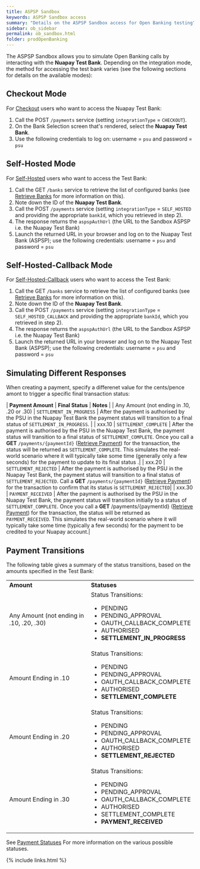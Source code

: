 ```yaml
---
title: ASPSP Sandbox
keywords: ASPSP Sandbox access
summary: "Details on the ASPSP Sandbox access for Open Banking testing"
sidebar: ob_sidebar
permalink: ob_sandbox.html
folder: prodOpenBanking
---
```



The ASPSP Sandbox allows you to simulate Open Banking calls by interacting with the **Nuapay Test Bank**. Depending on the integration mode, the method for accessing the test bank varies (see the following sections for details on the available modes):

## Checkout Mode

For [Checkout](ob_pispimplementation.html#checkout-mode) users who want to access the Nuapay Test Bank:

1. Call the POST `/payments` service (setting `integrationType` = `CHECKOUT`).
1. On the Bank Selection screen that's rendered, select the **Nuapay Test Bank**.
1. Use the following credentials to log on: username = `psu` and password = `psu`

## Self-Hosted Mode

For [Self-Hosted](ob_pispimplementation.html#self-hosted-mode) users who want to access the Test Bank:

1. Call the GET `/banks` service to retrieve the list of configured banks (see [Retrieve Banks](ob_getbank.html) for more information on this).
1. Note down the ID of the **Nuapay Test Bank**.
1. Call the POST `/payments` service (setting `integrationType` = `SELF_HOSTED` and providing the appropriate `bankId`, which you retrieved in step 2).
1. The response returns the `aspspAuthUrl` (the URL to the Sandbox ASPSP i.e. the Nuapay Test Bank)
1. Launch the returned URL in your browser and log on to the Nuapay Test Bank (ASPSP); use the following credentials: username = `psu` and password = `psu`


## Self-Hosted-Callback Mode

For [Self-Hosted-Callback](ob_pispimplementation.html#self-hosted-callback-mode) users who want to access the Test Bank:

1. Call the GET `/banks` service to retrieve the list of configured banks (see [Retrieve Banks](ob_getbank.html) for more information on this).
1. Note down the ID of the **Nuapay Test Bank**.
1. Call the POST `/payments` service (setting `integrationType` = `SELF_HOSTED_CALLBACK` and providing the appropriate `bankId`, which you retrieved in step 2).
1. The response returns the `aspspAuthUrl` (the URL to the Sandbox ASPSP i.e. the Nuapay Test Bank)
1. Launch the returned URL in your browser and log on to the Nuapay Test Bank (ASPSP); use the following credentials: username = `psu` and password = `psu`



## Simulating Different Responses

When creating a payment, specify a differenet value for the cents/pence amont to trigger a specific final transaction status:

| **Payment Amount** | **Final Status** | **Notes** | 
| Any Amount (not ending in .10, .20 or .30) | `SETTLEMENT_IN_PROGRESS` | After the payment is authorised by the PSU in the Nuapay Test Bank the payment status will transition to a final status of `SETTLEMENT_IN_PROGRESS`. |
| xxx.10 | `SETTLEMENT_COMPLETE` | After the payment is authorised by the PSU in the Nuapay Test Bank, the payment status will transition to a final status of `SETTLEMENT_COMPLETE`.  Once you call a **GET** `/payments/{paymentId}` ([Retrieve Payment](ob_retrievepayment.html)) for the transaction, the status will be returned as  `SETTLEMENT_COMPLETE`. This simulates the real-world scenario where it will typically take some time (generally only a few seconds) for the payment to update to its final status .|
| xxx.20 |  `SETTLEMENT_REJECTED` | After the payment is authorised by the PSU in the Nuapay Test Bank, the payment status will transition to a final status of `SETTLEMENT_REJECTED`. Call a **GET** `/payments/{paymentId}` ([Retrieve Payment](ob_retrievepayment.html)) for the transaction to confirm that its status is `SETTLEMENT_REJECTED`|
| xxx.30 | `PAYMENT_RECEIVED` | After the payment is authorised by the PSU in the Nuapay Test Bank, the payment status will transition initially to a status of `SETTLEMENT_COMPLETE`. Once you call a **GET** /payments/{paymentId} ([Retrieve Payment](ob_retrievepayment.html)) for the transaction, the status will be returned as `PAYMENT_RECEIVED`. This simulates the real-world scenario where it will typically take some time (typically a few seconds) for the payment to be credited to your Nuapay account.|

## Payment Transitions

The following table gives a summary of the status transitions, based on the amounts specified in the Test Bank:

<table>
  <tbody>
    <tr>
      <td><strong>Amount</strong></td>
      <td><strong>Statuses</strong></td>
    </tr>
    <tr>
      <td>Any Amount (not ending in .10, .20, .30)</td>
      <td>Status Transitions: 
      <ul>
      <li>PENDING</li> 
      <li>PENDING_APPROVAL</li> 
      <li>OAUTH_CALLBACK_COMPLETE</li>
      <li>AUTHORISED</li>
      <li><strong>SETTLEMENT_IN_PROGRESS</strong></li>
      </ul>
      </td>
    </tr>
    <tr>
      <td>Amount Ending in .10</td>
      <td>Status Transitions: 
      <ul>
      <li>PENDING</li> 
      <li>PENDING_APPROVAL</li> 
      <li>OAUTH_CALLBACK_COMPLETE</li>
      <li>AUTHORISED</li>
      <li><strong>SETTLEMENT_COMPLETE</strong></li>
      </ul>
      </td>
    </tr>
    <tr>
      <td>Amount Ending in .20</td>
      <td>Status Transitions: 
      <ul>
      <li>PENDING</li> 
      <li>PENDING_APPROVAL</li> 
      <li>OAUTH_CALLBACK_COMPLETE</li>
      <li>AUTHORISED</li>
      <li><strong>SETTLEMENT_REJECTED</strong></li>
      </ul>
      </td>
    </tr>
    <tr>
      <td>Amount Ending in .30</td>
      <td>Status Transitions: 
      <ul>
      <li>PENDING</li> 
      <li>PENDING_APPROVAL</li> 
      <li>OAUTH_CALLBACK_COMPLETE</li>
      <li>AUTHORISED</li>
      <li>SETTLEMENT_COMPLETE</li>
      <li><strong>PAYMENT_RECEIVED</strong></li>
      </ul>
      </td>
    </tr>
       </tbody>
       </table>

See [Payment Statuses](ob_paymentstatuses.html) For more information on the various possible statuses.

{% include links.html %}
